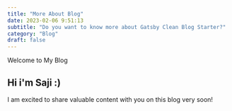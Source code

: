 ```yaml
---
title: "More About Blog"
date: 2023-02-06 9:51:13
subtitle: "Do you want to know more about Gatsby Clean Blog Starter?"
category: "Blog"
draft: false
---
```


Welcome to My Blog

## Hi i'm Saji :)

I am excited to share valuable content with you on this blog very soon!